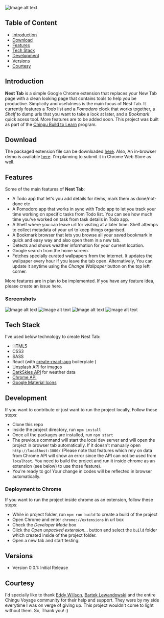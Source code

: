 ![Image alt text](https://i.imgur.com/JVWC1el.png "Main Screen")

## Table of Content
* [Introduction](https://github.com/faahim/nest-tab#introduction)
* [Download](https://github.com/faahim/nest-tab#download)
* [Features](https://github.com/faahim/nest-tab#features)
* [Tech Stack](https://github.com/faahim/nest-tab#tech-stack)
* [Development](https://github.com/faahim/nest-tab#development)
* [Versions](https://github.com/faahim/nest-tab#versions)
* [Courtesy](https://github.com/faahim/nest-tab#courtesy)

Introduction
------------------------

**Nest Tab** is a simple Google Chrome extension that replaces your New Tab page with a clean looking page that contains tools to help you be productive. Simplicity and usefulness is the main focus of Nest Tab. It currently features a _Todo_ list and a _Pomodoro_ clock that works together, a _Shelf_ to dump urls that you want to take a look at later, and a _Bookmark_ quick acess tool. More features are to be added soon. This project was built as part of the [Chingu Build to Learn](https://medium.com/chingu/voyage-build-to-learn-handbook-4d4fc9370429) program.

Download
-------------------

The packaged extension file can be downloaded [here](https://github.com/faahim/nest-tab/raw/master/package/nest-tab.crx). Also, An in-browser demo is available [here](https://faahim.github.io/nest-tab/demo/).
I'm planning to submit it in Chrome Web Store as well.

Features
------------------

Some of the main features of **Nest Tab**:
+ A Todo app that let's you add details for items, mark them as done/not-done etc
+ A Pomodoro app that works in sync with Todo app to let you track your time working on specific tasks from Todo list. You can see how much time you've worked on task from task details in Todo app.
+ A Shelf where you can leave url for visiting at a later time. Shelf attemps to collect metadata of your url to keep things organised.
+ A Bookmark browser that lets you browse all your saved bookmark in quick and easy way and also open them in a new tab.
+ Detects and shows weather information for your current location.
+ Google search from the home screen.
+ Fetches specially curated wallpapers from the internet. It updates the wallpaper every hour if you leave the tab open. Alternatively, You can update it anytime using the _Change Wallpaper_ button on the top left corner.

More features are in plan to be implemented. If you have any feature idea, please create an issue here.

### Screenshots

![Image alt text](https://i.imgur.com/Bsk2TcB.png "Todo App")
![Image alt text](https://i.imgur.com/PeW3CKq.png "Pomodoro App")
![Image alt text](https://i.imgur.com/Sse0qwU.png "Shelf App")
![Image alt text](https://i.imgur.com/unXGN4k.png "Bookmark App")


Tech Stack
-----------------

I've used below technology to create Nest Tab:
+ HTML5
+ CSS3
+ SASS
+ React (with [create-react-app](https://github.com/facebook/create-react-app) boilerplate )
+ [Unsplash API](https://source.unsplash.com/) for images
+ [DarkSkies API](https://darksky.net/dev) for weather data
+ [Chrome API](https://developer.chrome.com/extensions/api_index)
+ [Google Material Icons](https://material.io/icons/)


Development
----------------

If you want to contribute or just want to run the project locally, Follow these steps:
+ Clone this repo
+ Inside the project directory, run `npm install`
+ Once all the packages are installed, run `npm start`
+ The previous command will start the local dev server and will open the project in browser tab automatically. If it doesn't manually open `http://localhost:3000/` (Please note that features which rely on data from Chrome API will show an error since the API can not be used from `localhost`. You need to build the project and run it inside chrome as an extension (see below) to use those feature).
+ You're ready to go! Your change in codes will be reflected in browser automatically.

### Deployment to Chrome
If you want to run the project inside chrome as an extension, follow these steps:
+ While in project folder, run `npm run build` to create a build of the project
+ Open Chrome and enter `chrome://extensions` in url box
+ Check the _Developer Mode_ box
+ Click the _Open unpacked extension..._ button and select the `build` folder which created inside of the project folder.
+ Open a new tab and start testing.


Versions
------------------
+ Version 0.0.1: Initial Release


Courtesy
------------------
I'd specially like to thank [Eddy Willson](https://github.com/eddyw), [Bartek Lewandowski](https://github.com/Jabarlew) and the entire Chingu Voyage community for their help and support. They were by my side everytime I was on verge of giving up. This project wouldn't come to light without them. So, Thank you! :)